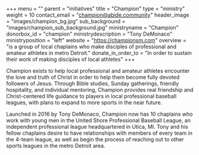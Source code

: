 +++
menu = ""
parent = "initiatives"
title = "Champion"
type = "ministry"
weight = 10
contact_email = "champion@abide.community"
header_image = "images/champion_bg.jpg"
sub_background = "images/champion_sub_background.jpg"
ministryname = "Champion"
donorbox_id = "champion"
ministrydescription = "Tony DeMonaco"
ministryposition = "left"
website = "https://championsm.com"
overview = "is a group of local chaplains who make disciples of professional and amateur athletes in metro Detroit."
donate_in_order_to = "In order to sustain their work of making disciples of local athletes"
+++
 
Champion exists to help local professional and amateur athletes encounter the love and truth of Christ in order to help them become fully devoted followers of Jesus. Through Bible studies, Sunday gatherings, friendly hospitality, and individual mentoring, Champion provides real friendship and Christ-centered life guidance to players in local professional baseball leagues, with plans to expand to more sports in the near future.
 
Launched in 2016 by Tony DeMonaco, Champion now has 10 chaplains who work with young men in the United Shore Professional Baseball League, an independent professional league headquartered in Utica, MI. Tony and his fellow chaplains desire to have relationships with members of every team in the 4-team league, as well as begin the process of reaching out to other sports leagues in the metro Detroit area.